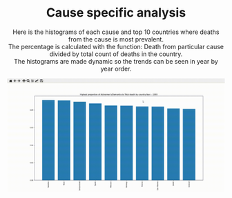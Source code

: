 <h1 align="center">Cause specific analysis</h1>

<p align="center">Here is the histograms of each cause and top 10 countries where deaths from the cause is most prevalent.<br /> 
The percentage is calculated with the function: Death from particular cause divided by total count of deaths in the country.<br />
The histograms are made dynamic so the trends can be seen in year by year order. <br /></p>

![](https://github.com/Yershat/gifs/blob/master/Alzheimer.gif)

